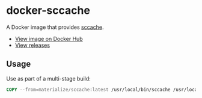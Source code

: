 # docker-sccache

A Docker image that provides [sccache].

  * [View image on Docker Hub](https://hub.docker.com/r/materialize/sccache)
  * [View releases](https://hub.docker.com/r/materialize/sccache/tags)

## Usage

Use as part of a multi-stage build:

```Dockerfile
COPY --from=materialize/sccache:latest /usr/local/bin/sccache /usr/local/bin/sccache
```

[sccache]: https://github.com/mozilla/sccache